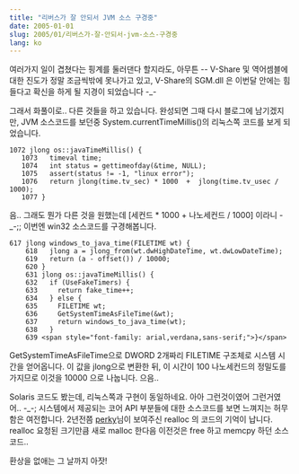 ```yaml
---
title: "리버스가 잘 안되서 JVM 소스 구경중"
date: 2005-01-01
slug: 2005/01/리버스가-잘-안되서-jvm-소스-구경중
lang: ko
---
```


여러가지 일이 겹쳤다는 핑계를 둘러댄다 할지라도, 아무튼 -- V-Share 및 역어셈블에 대한 진도가 정말 조금씩밖에 못나가고 있고, V-Share의 SGM.dll 은 이번달 안에는 힘들다고 확신을 하게 될 지경이 되었습니다 -_-

그래서 화풀이로.. 다른 것들을 하고 있습니다. 완성되면 그때 다시 블로그에 남기겠지만, JVM 소스코드를 보던중 System.currentTimeMillis()의 리눅스쪽 코드를 보게 되었습니다.

```
1072 jlong os::javaTimeMillis() {
   1073   timeval time;
   1074   int status = gettimeofday(&time, NULL);
   1075   assert(status != -1, "linux error");
   1076   return jlong(time.tv_sec) * 1000  +  jlong(time.tv_usec / 1000);
   1077 }
```

음.. 그래도 뭔가 다른 것을 원했는데 [세컨드 * 1000 + 나노세컨드 / 1000] 이라니 -_-;;
이번엔 win32 소스코드를 구경해봅니다.
 

```
617 jlong windows_to_java_time(FILETIME wt) {     
    618   jlong a = jlong_from(wt.dwHighDateTime, wt.dwLowDateTime);
    619   return (a - offset()) / 10000;
    620 }
    631 jlong os::javaTimeMillis() {
    632   if (UseFakeTimers) {
    633     return fake_time++;
    634   } else {
    635     FILETIME wt;
    636     GetSystemTimeAsFileTime(&wt);
    637     return windows_to_java_time(wt);
    638   }
    639 <span style="font-family: arial,verdana,sans-serif;">}</span>
```


GetSystemTimeAsFileTime으로 DWORD 2개짜리 FILETIME 구조체로 시스템 시간을 얻어옵니다. 이 값을 jlong으로 변환한 뒤, 이 시간이 100 나노세컨드의 정밀도를 가지므로 이것을 10000 으로  나눕니다. 으음.. 

Solaris 코드도 봤는데, 리눅스쪽과 구현이 동일하네요. 아아 그런것이였어 그런거였어.. -_-; 시스템에서 제공되는 코어 API 부분들에 대한 소스코드를 보면 느껴지는 허무함은 여전합니다. 2년전쯤 [perky](http://openlook.org)님이 보여주신 realloc 의 코드의 기억이 납니다.  realloc 요청된 크기만큼 새로 malloc 한다음 이전것은 free 하고 memcpy 하던 소스코드.. 

환상을 없애는 그 날까지 아잣!